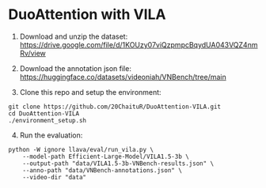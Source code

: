# DuoAttention with VILA

1. Download and unzip the dataset: https://drive.google.com/file/d/1KOUzy07viQzpmpcBqydUA043VQZ4nmRv/view

2. Download the annotation json file: https://huggingface.co/datasets/videoniah/VNBench/tree/main

3. Clone this repo and setup the environment:

```
git clone https://github.com/20ChaituR/DuoAttention-VILA.git
cd DuoAttention-VILA
./environment_setup.sh
```

4. Run the evaluation:

```
python -W ignore llava/eval/run_vila.py \
    --model-path Efficient-Large-Model/VILA1.5-3b \
    --output-path "data/VILA1.5-3b-VNBench-results.json" \
    --anno-path "data/VNBench-annotations.json" \
    --video-dir "data"
```
